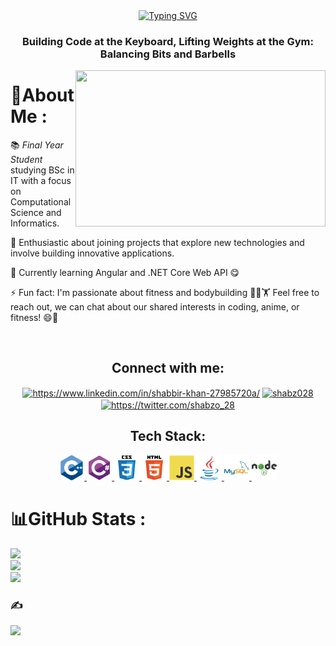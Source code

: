 <!-- HEROKU moving text-->
<div align="center">
  <a href="https://git.io/typing-svg"
    ><img
      src="https://readme-typing-svg.herokuapp.com?font=Fira+Code&size=25&duration=3999&pause=500&color=2B96C5&background=00609C00&center=true&vCenter=true&width=435&lines=Hi+there%F0%9F%91%8B%2C+I'm+Shabir!+;Computer+Science+Student;Captivated+by+CyberSec+and+AI;Anime+and+Gym+Enthusiast"
      alt="Typing SVG"
  /></a>
</div>

<h3 align="center">
  Building Code at the Keyboard, Lifting Weights at the Gym: Balancing Bits and
  Barbells
</h3>

<!-- Animated Image -->
<div align="center">
<p><img src="https://github.com/MrRootZero/MrRootZero/assets/106310630/b0306316-909b-4f48-8dd1-82856c8c8030" align="right" width="400" height="250" /></p>
  </div>


<!-- Start of About Me Section -->
# 💫About Me :

📚 _Final Year Student_ studying BSc in IT with a focus on Computational Science and Informatics.

🤝 Enthusiastic about joining projects that explore new technologies and involve building innovative applications.

🌱 Currently learning Angular and .NET Core Web API 😋

⚡ Fun fact: I'm passionate about fitness and bodybuilding 💪😄🏋️ Feel free to reach out, we can chat about our shared interests in coding, anime, or fitness! 😄👋


<br/>
<!-- End of About Me Section -->

<h2 align="center">Connect with me:</h2>
<p align="center">
  <a
    href="https://linkedin.com/in/https://www.linkedin.com/in/shabbir-khan-27985720a/"
    target="blank"
    ><img
      align="center"
      src="https://raw.githubusercontent.com/rahuldkjain/github-profile-readme-generator/master/src/images/icons/Social/linked-in-alt.svg"
      alt="https://www.linkedin.com/in/shabbir-khan-27985720a/"
      height="30"
      width="40"
  /></a>
  <a href="https://www.leetcode.com/shabz028" target="blank"
    ><img
      align="center"
      src="https://raw.githubusercontent.com/rahuldkjain/github-profile-readme-generator/master/src/images/icons/Social/leet-code.svg"
      alt="shabz028"
      height="30"
      width="40"
  /></a>
  <a href="https://twitter.com/https://twitter.com/shabzo_28" target="blank"
    ><img
      align="center"
      src="https://raw.githubusercontent.com/rahuldkjain/github-profile-readme-generator/master/src/images/icons/Social/twitter.svg"
      alt="https://twitter.com/shabzo_28"
      height="30"
      width="40"
  /></a>
</p>

<h2 align="center">Tech Stack:</h2>
<p align="center">
  <a href="https://www.w3schools.com/cpp/" target="_blank">
    <img
      src="https://raw.githubusercontent.com/devicons/devicon/master/icons/cplusplus/cplusplus-original.svg"
      alt="cplusplus"
      width="40"
      height="40"
    />
  </a>
  <a href="https://www.w3schools.com/cs/" target="_blank">
    <img
      src="https://raw.githubusercontent.com/devicons/devicon/master/icons/csharp/csharp-original.svg"
      alt="csharp"
      width="40"
      height="40"
    />
  </a>
  <a href="https://www.w3schools.com/css/" target="_blank">
    <img
      src="https://raw.githubusercontent.com/devicons/devicon/master/icons/css3/css3-original-wordmark.svg"
      alt="css3"
      width="40"
      height="40"
    />
  </a>
  <a href="https://www.w3.org/html/" target="_blank">
    <img
      src="https://raw.githubusercontent.com/devicons/devicon/master/icons/html5/html5-original-wordmark.svg"
      alt="html5"
      width="40"
      height="40"
    />
  </a>
    <a href="https://developer.mozilla.org/en-US/docs/Web/JavaScript" target="blank">
      <img 
      src="https://github.com/devicons/devicon/blob/master/icons/javascript/javascript-original.svg"
      title="JavaScript" 
        alt="JavaScript" 
        height="40" 
        width="40" 
        />
    </a>
  <a href="https://www.java.com" target="_blank">
    <img
      src="https://raw.githubusercontent.com/devicons/devicon/master/icons/java/java-original.svg"
      alt="java"
      width="40"
      height="40"
    />
  </a>
  </a> 
 <a href="https://www.mysql.com/" target="_blank"> 
  <img 
    src="https://raw.githubusercontent.com/devicons/devicon/master/icons/mysql/mysql-original-wordmark.svg" 
    alt="mysql" 
    width="40" 
    height="40"
  /> 
</a>
<a href="https://nodejs.org" target="blank">
  <img 
      src="https://github.com/devicons/devicon/blob/master/icons/nodejs/nodejs-original-wordmark.svg"
      title="Node.js" 
      alt="Node.js" 
      height="40" 
      width="40"
    />
</a>

</p>

<!-- Github Statistics -->
# 📊GitHub Stats :
![](https://github-readme-stats.vercel.app/api?username=mrrootzero&theme=radical&hide_border=false&include_all_commits=true&count_private=true)<br/>
![](https://github-readme-streak-stats.herokuapp.com/?user=mrrootzero&theme=radical&hide_border=false)<br/>
![](https://github-readme-stats.vercel.app/api/top-langs/?username=mrrootzero&theme=radical&hide_border=false&include_all_commits=false&count_private=false&layout=compact)


### ✍️
![](https://quotes-github-readme.vercel.app/api?type=horizontal&theme=tokyonight)
